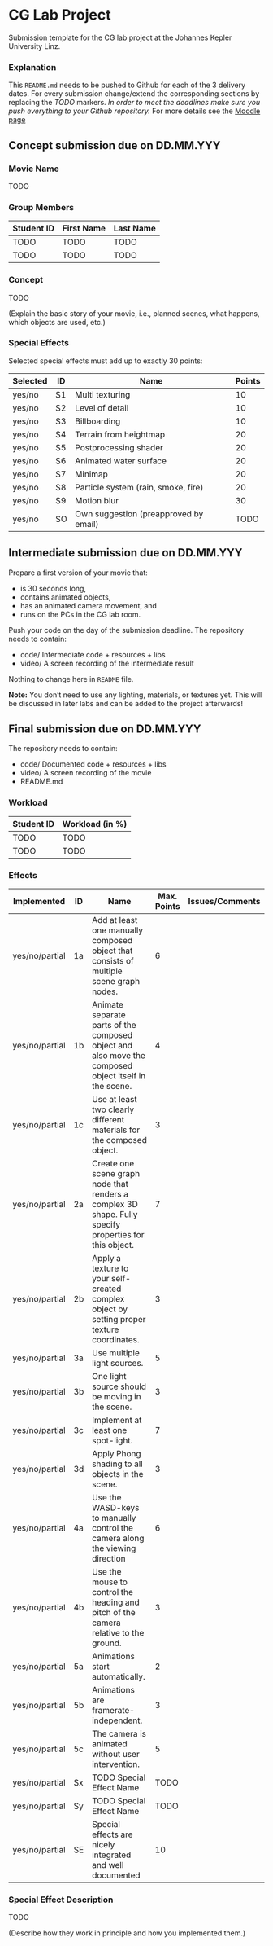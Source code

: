 # CG Lab Project

Submission template for the CG lab project at the Johannes Kepler University Linz.

### Explanation

This `README.md` needs to be pushed to Github for each of the 3 delivery dates.
For every submission change/extend the corresponding sections by replacing the *TODO* markers.
*In order to meet the deadlines make sure you push everything to your Github repository.*
For more details see the [Moodle page](https://moodle.jku.at/jku/course/view.php?id=8501)

## Concept submission due on DD.MM.YYY

### Movie Name

TODO

### Group Members

| Student ID    | First Name  | Last Name      |
| --------------|-------------|----------------|
| TODO          | TODO        | TODO           |
| TODO          | TODO        | TODO           |

### Concept

TODO

(Explain the basic story of your movie, i.e., planned scenes, what happens, which objects are used, etc.)

### Special Effects

Selected special effects must add up to exactly 30 points:

| Selected   | ID | Name                                  | Points |
|------------|----|---------------------------------------|--------|
| yes/no     | S1 | Multi texturing                       | 10     |  
| yes/no     | S2 | Level of detail                       | 10     |
| yes/no     | S3 | Billboarding                          | 10     |
| yes/no     | S4 | Terrain from heightmap                | 20     |
| yes/no     | S5 | Postprocessing shader                 | 20     |
| yes/no     | S6 | Animated water surface                | 20     |
| yes/no     | S7 | Minimap                               | 20     |
| yes/no     | S8 | Particle system (rain, smoke, fire)   | 20     |
| yes/no     | S9 | Motion blur                           | 30     |
| yes/no     | SO | Own suggestion (preapproved by email) | TODO   |

## Intermediate submission due on DD.MM.YYY

Prepare a first version of your movie that:
 * is 30 seconds long,
 * contains animated objects,
 * has an animated camera movement, and
 * runs on the PCs in the CG lab room. 

Push your code on the day of the submission deadline. 
The repository needs to contain:
  * code/ Intermediate code + resources + libs
  * video/ A screen recording of the intermediate result

Nothing to change here in `README` file.

**Note:** You don’t need to use any lighting, materials, or textures yet. This will be discussed in later labs and can be added to the project afterwards!

## Final submission due on DD.MM.YYY

The repository needs to contain:
  * code/ Documented code + resources + libs
  * video/ A screen recording of the movie
  * README.md


### Workload

| Student ID     | Workload (in %) |
| ---------------|-----------------|
| TODO           | TODO            |
| TODO           | TODO            |

### Effects

| Implemented    | ID | Name                                                                                                   | Max. Points | Issues/Comments |
|----------------|----|--------------------------------------------------------------------------------------------------------|-------------|-----------------|
| yes/no/partial | 1a | Add at least one manually composed object that consists of multiple scene graph nodes.                 | 6           |                 |
| yes/no/partial | 1b | Animate separate parts of the composed object and also move the composed object itself in the scene.   | 4           |                 |
| yes/no/partial | 1c | Use at least two clearly different materials for the composed object.                                  | 3           |                 |
| yes/no/partial | 2a | Create one scene graph node that renders a complex 3D shape. Fully specify properties for this object. | 7           |                 |
| yes/no/partial | 2b | Apply a texture to your self-created complex object by setting proper texture coordinates.             | 3           |                 |
| yes/no/partial | 3a | Use multiple light sources.                                                                            | 5           |                 |
| yes/no/partial | 3b | One light source should be moving in the scene.                                                        | 3           |                 |
| yes/no/partial | 3c | Implement at least one spot-light.                                                                     | 7           |                 |
| yes/no/partial | 3d | Apply Phong shading to all objects in the scene.                                                       | 3           |                 |
| yes/no/partial | 4a | Use the WASD-keys to manually control the camera along the viewing direction                           | 6           |                 |
| yes/no/partial | 4b | Use the mouse to control the heading and pitch of the camera relative to the ground.                   | 3           |                 |
| yes/no/partial | 5a | Animations start automatically.                                                                        | 2           |                 |
| yes/no/partial | 5b | Animations are framerate-independent.                                                                  | 3           |                 |
| yes/no/partial | 5c | The camera is animated without user intervention.                                                      | 5           |                 |
| yes/no/partial | Sx | TODO Special Effect Name                                                                               | TODO        |                 |
| yes/no/partial | Sy | TODO Special Effect Name                                                                               | TODO        |                 |
| yes/no/partial | SE | Special effects are nicely integrated and well documented                                              | 10          |                 |

### Special Effect Description

TODO

(Describe how they work in principle and how you implemented them.)
